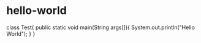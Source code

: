 # hello-world

class Test{
  public static void main(String args[]){
    System.out.println("Hello World");
  }
}
